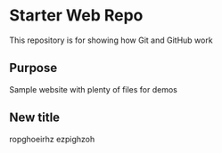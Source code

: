# Starter Web Repo

This repository is for showing how Git and GitHub work

## Purpose

Sample website with plenty of files for demos

## New title

ropghoeirhz
ezpighzoh 